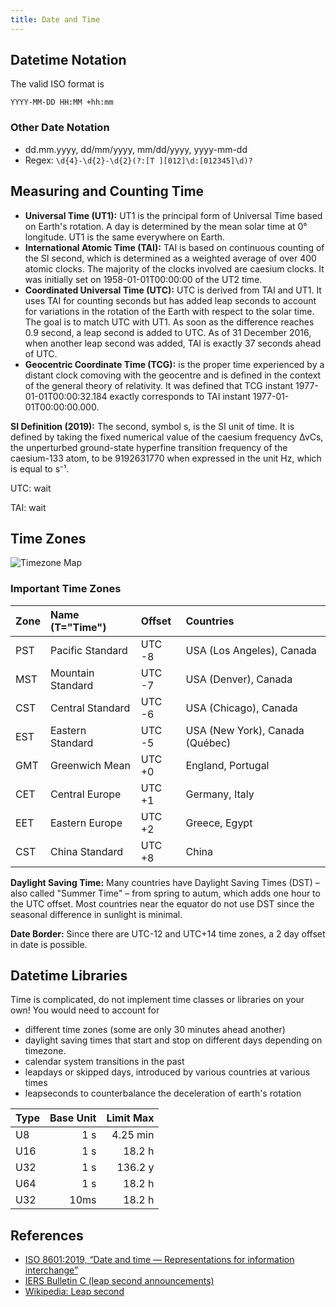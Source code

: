 ```yaml
---
title: Date and Time
---
```




## Datetime Notation
The valid ISO format is

```
YYYY-MM-DD HH:MM +hh:mm
```


### Other Date Notation
* dd.mm.yyyy, dd/mm/yyyy, mm/dd/yyyy, yyyy-mm-dd
* Regex: `\d{4}-\d{2}-\d{2}(?:[T ][012]\d:[012345]\d)?`



## Measuring and Counting Time

* **Universal Time (UT1):** UT1 is the principal form of Universal Time based on Earth's rotation. A day is determined by the mean solar time at 0° longitude. UT1 is the same everywhere on Earth.
* **International Atomic Time (TAI):** TAI is based on continuous counting of the SI second, which is determined as a weighted average of over 400 atomic clocks. The majority of the clocks involved are caesium clocks. It was initially set on 1958-01-01T00:00:00 of the UT2 time.
* **Coordinated Universal Time (UTC):** UTC is derived from TAI and UT1. It uses TAI for counting seconds but has added leap seconds to account for variations in the rotation of the Earth with respect to the solar time. The goal is to match UTC with UT1. As soon as the difference reaches 0.9 second, a leap second is added to UTC. As of 31 December 2016, when another leap second was added, TAI is exactly 37 seconds ahead of UTC.
* **Geocentric Coordinate Time (TCG):** is the proper time experienced by a distant clock comoving with the geocentre and is defined in the context of the general theory of relativity. It was defined that TCG instant 1977-01-01T00:00:32.184 exactly corresponds to TAI instant 1977-01-01T00:00:00.000.



**SI Definition (2019):** The second, symbol s, is the SI unit of time. It is defined by taking the fixed numerical value of the caesium frequency ΔνCs, the unperturbed ground-state hyperfine transition frequency of the caesium-133 atom, to be 9192631770 when expressed in the unit Hz, which is equal to s⁻¹.



<p>UTC: <span id="dt-utc">wait</span></p>
<p>TAI: <span id="dt-tai">wait</span></p>





## Time Zones


![Timezone Map](https://upload.wikimedia.org/wikipedia/commons/thumb/8/88/World_Time_Zones_Map.png/990px-World_Time_Zones_Map.png)


### Important Time Zones

| Zone | Name  (T="Time")  | Offset    | Countries                      |
|:-----|:------------------|:----------|:-------------------------------|
| PST  | Pacific Standard  |   UTC -8  | USA (Los Angeles), Canada      |
| MST  | Mountain Standard |   UTC -7  | USA (Denver), Canada           |
| CST  | Central Standard  |   UTC -6  | USA (Chicago), Canada          |
| EST  | Eastern Standard  |   UTC -5  | USA (New York), Canada (Québec) |
| GMT  | Greenwich Mean    |   UTC +0  | England, Portugal              |
| CET  | Central Europe    |   UTC +1  | Germany, Italy                 |
| EET  | Eastern Europe    |   UTC +2  | Greece, Egypt                  |
| CST  | China Standard    |   UTC +8  | China                          |


**Daylight Saving Time:** Many countries have Daylight Saving Times (DST) – also called "Summer Time" – from spring to autum, which adds one hour to the UTC offset. Most countries near the equator do not use DST since the seasonal difference in sunlight is minimal.

**Date Border:** Since there are UTC-12 and UTC+14 time zones, a 2 day offset in date is possible.










## Datetime Libraries
Time is complicated, do not implement time classes or libraries on your own! You would need to account for 

* different time zones (some are only 30 minutes ahead another)
* daylight saving times that start and stop on different days depending on timezone.
* calendar system transitions in the past
* leapdays or skipped days, introduced by various countries at various times
* leapseconds to counterbalance the deceleration of earth's rotation


| Type | Base Unit | Limit Max  |
|------|----------:|-----------:|
| U8   |       1 s |   4.25 min |
| U16  |       1 s |     18.2 h |
| U32  |       1 s |    136.2 y |
| U64  |       1 s |     18.2 h |
| U32  |      10ms |     18.2 h |


## References

* [ISO 8601:2019, “Date and time — Representations for information interchange”](https://www.iso.org/iso-8601-date-and-time-format.html)
* [IERS Bulletin C (leap second announcements)](https://www.iers.org/SharedDocs/News/EN/BulletinC.html)
* [Wikipedia: Leap second](https://en.wikipedia.org/wiki/Leap_second)


<script type="text/javascript">
<!--

function updateClock() {
  var dt = new Date();
  document.getElementById( "dt-utc" ).textContent = dt.toTimeString();
  dt.setSeconds( dt.getSeconds() + 38 ); 
  document.getElementById( "dt-tai" ).textContent = dt.toTimeString();
  setTimeout( updateClock, 100 );
}


document.addEventListener("DOMContentLoaded", function(){
  setTimeout( updateClock, 100 );

});

//-->
</script>
